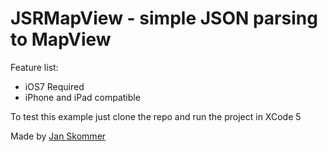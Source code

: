 # JSRMapView - simple JSON parsing to MapView

Feature list:

 * iOS7 Required
 * iPhone and iPad compatible


To test this example just clone the repo and run the project in XCode 5

Made by [Jan Skommer](http://skommer.com)
